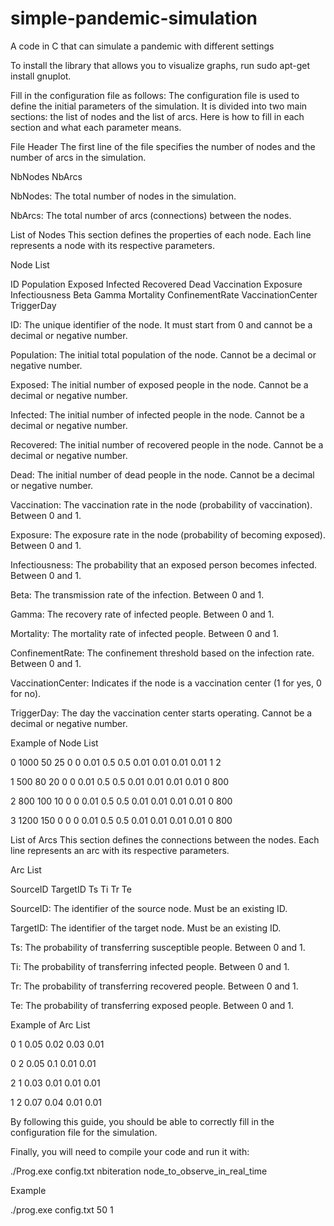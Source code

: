 # simple-pandemic-simulation
A code in C that can simulate a pandemic with different settings

To install the library that allows you to visualize graphs, run sudo apt-get install gnuplot.

Fill in the configuration file as follows: The configuration file is used to define the initial parameters of the simulation. It is divided into two main sections: the list of nodes and the list of arcs. Here is how to fill in each section and what each parameter means.

File Header The first line of the file specifies the number of nodes and the number of arcs in the simulation.

NbNodes NbArcs

NbNodes: The total number of nodes in the simulation.

NbArcs: The total number of arcs (connections) between the nodes.

List of Nodes This section defines the properties of each node. Each line represents a node with its respective parameters.

Node List

ID Population Exposed Infected Recovered Dead Vaccination Exposure Infectiousness Beta Gamma Mortality ConfinementRate VaccinationCenter TriggerDay

ID: The unique identifier of the node. It must start from 0 and cannot be a decimal or negative number.

Population: The initial total population of the node. Cannot be a decimal or negative number.

Exposed: The initial number of exposed people in the node. Cannot be a decimal or negative number.

Infected: The initial number of infected people in the node. Cannot be a decimal or negative number.

Recovered: The initial number of recovered people in the node. Cannot be a decimal or negative number.

Dead: The initial number of dead people in the node. Cannot be a decimal or negative number.

Vaccination: The vaccination rate in the node (probability of vaccination). Between 0 and 1.

Exposure: The exposure rate in the node (probability of becoming exposed). Between 0 and 1.

Infectiousness: The probability that an exposed person becomes infected. Between 0 and 1.

Beta: The transmission rate of the infection. Between 0 and 1.

Gamma: The recovery rate of infected people. Between 0 and 1.

Mortality: The mortality rate of infected people. Between 0 and 1.

ConfinementRate: The confinement threshold based on the infection rate. Between 0 and 1.

VaccinationCenter: Indicates if the node is a vaccination center (1 for yes, 0 for no).

TriggerDay: The day the vaccination center starts operating. Cannot be a decimal or negative number.

Example of Node List

0 1000 50 25 0 0 0.01 0.5 0.5 0.01 0.01 0.01 0.01 1 2

1 500 80 20 0 0 0.01 0.5 0.5 0.01 0.01 0.01 0.01 0 800

2 800 100 10 0 0 0.01 0.5 0.5 0.01 0.01 0.01 0.01 0 800

3 1200 150 0 0 0 0.01 0.5 0.5 0.01 0.01 0.01 0.01 0 800

List of Arcs This section defines the connections between the nodes. Each line represents an arc with its respective parameters.

Arc List

SourceID TargetID Ts Ti Tr Te

SourceID: The identifier of the source node. Must be an existing ID.

TargetID: The identifier of the target node. Must be an existing ID.

Ts: The probability of transferring susceptible people. Between 0 and 1.

Ti: The probability of transferring infected people. Between 0 and 1.

Tr: The probability of transferring recovered people. Between 0 and 1.

Te: The probability of transferring exposed people. Between 0 and 1.

Example of Arc List

0 1 0.05 0.02 0.03 0.01

0 2 0.05 0.1 0.01 0.01

2 1 0.03 0.01 0.01 0.01

1 2 0.07 0.04 0.01 0.01

By following this guide, you should be able to correctly fill in the configuration file for the simulation.

Finally, you will need to compile your code and run it with:

./Prog.exe config.txt nbiteration node_to_observe_in_real_time

Example

./prog.exe config.txt 50 1
